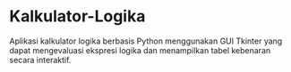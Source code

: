 # Kalkulator-Logika
Aplikasi kalkulator logika berbasis Python menggunakan GUI Tkinter yang dapat mengevaluasi ekspresi logika dan menampilkan tabel kebenaran secara interaktif.
